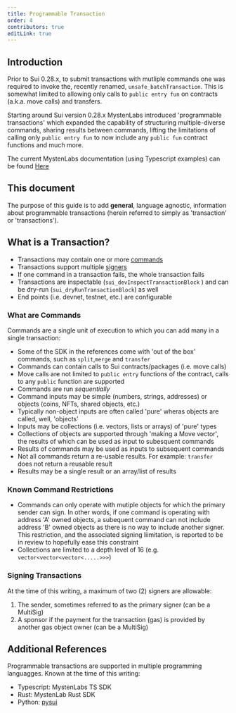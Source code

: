 ```yaml
---
title: Programmable Transaction
order: 4
contributors: true
editLink: true
---
```


## Introduction

Prior to Sui 0.28.x, to submit transactions with mutliple commands one was required to invoke the,
recently renamed, `unsafe_batchTransaction`. This is somewhat limited to allowing only calls to
`public entry fun` on contracts (a.k.a. move calls) and transfers.

Starting around Sui version 0.28.x MystenLabs introduced 'programmable transactions' which expanded
the capability of structuring multiple-diverse commands, sharing results between commands, lifting the
limitations of calling only `public entry fun` to now include any `public fun` contract functions and much more.

The current MystenLabs documentation (using Typescript examples) can be found [Here](https://docs.sui.io/devnet/build/prog-trans-ts-sdk)

## This document

The purpose of this guide is to add **general**, language agnostic, information about programmable transactions (herein referred to simply as 'transaction' or 'transactions').

## What is a Transaction?

- Transactions may contain one or more [commands](#what-are-commands)
- Transactions support multiple [signers](#signing-transactions)
- If one command in a transaction fails, the whole transaction fails
- Transactions are inspectable (`sui_devInspectTransactionBlock` ) and can be dry-run (`sui_dryRunTransactionBlock`) as well
- End points (i.e. devnet, testnet, etc.) are configurable

### What are Commands

Commands are a single unit of execution to which you can add many in a single transaction:

- Some of the SDK in the references come with 'out of the box' commands, such as `split`,`merge` and `transfer`
- Commands can contain calls to Sui contracts/packages (i.e. move calls)
- Move calls are not limited to `public entry` functions of the contract, calls to any `public` function are supported
- Commands are run _sequentially_
- Command inputs may be simple (numbers, strings, addresses) or objects (coins, NFTs, shared objects, etc.)
- Typically non-object inputs are often called 'pure' wheras objects are called, well, 'objects'
- Inputs may be collections (i.e. vectors, lists or arrays) of 'pure' types
- Collections of objects are supported through 'making a Move vector', the results of which can be used as input
  to subesquent commands
- Results of commands may be used as inputs to subsequent commands
- Not all commands return a re-usable results. For example: `transfer` does not return a reusable result
- Results may be a single result or an array/list of results

### Known Command Restrictions

- Commands can only operate with mutiple objects for which the primary sender can sign. In other words, if one command is
  operating with address 'A' owned objects, a subequent command can not include address 'B' owned objects as there is no
  way to include another signer. This restriction, and the associated signing liimitation, is reported to be in review to hopefully ease this constraint
- Collections are limited to a depth level of 16 (e.g. `vector<vector<vector<.....>>>`)

### Signing Transactions

At the time of this writing, a maximum of two (2) signers are allowable:

1. The sender, sometimes referred to as the primary signer (can be a MultiSig)
2. A sponsor if the payment for the transaction (gas) is provided by another gas object owner (can be a MultiSig)

## Additional References

Programmable transactions are supported in multiple programming languagges. Known at the time of this writing:

- Typescript: MystenLabs TS SDK
- Rust: MystenLab Rust SDK
- Python: [pysui](https://github.com/FrankC01/pysui)
